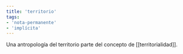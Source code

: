 ```yaml
---
title: 'territorio'
tags: 
- 'nota-permanente'
- 'implícita'
---
```


Una antropología del territorio parte del concepto de [[territorialidad]].
